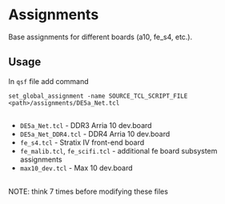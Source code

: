 # Assignments

Base assignments for different boards (a10, fe_s4, etc.).

## Usage

In `qsf` file add command

```
set_global_assignment -name SOURCE_TCL_SCRIPT_FILE <path>/assignments/DE5a_Net.tcl
```

##

- `DE5a_Net.tcl` - DDR3 Arria 10 dev.board
- `DE5a_Net_DDR4.tcl` - DDR4 Arria 10 dev.board
- `fe_s4.tcl` - Stratix IV front-end board
- `fe_malib.tcl`, `fe_scifi.tcl` - additional fe board subsystem assignments
- `max10_dev.tcl` - Max 10 dev.board

##

NOTE: think 7 times before modifying these files
